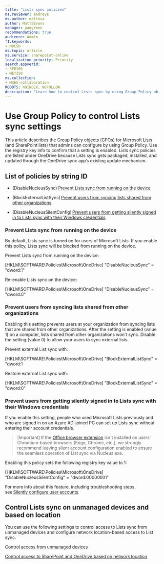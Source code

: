 ```yaml
---
title: "Lists sync policies"
ms.reviewer: andreye
ms.author: matteva
author: MattEEvans
manager: pamgreen
recommendations: true
audience: Admin
f1.keywords:
- NOCSH
ms.topic: article
ms.service: sharepoint-online
localization_priority: Priority
search.appverid:
- SPO160
- MET150
ms.collection:  
- M365-collaboration
ROBOTS: NOINDEX, NOFOLLOW
description: "Learn how to control Lists sync by using Group Policy objects (GPOs)."
---
```

# Use Group Policy to control Lists sync settings

This article describes the Group Policy objects (GPOs) for Microsoft Lists (and SharePoint lists) that admins can configure by using Group Policy. Use the registry key info to confirm that a setting is enabled. Lists sync policies are listed under OneDrive because Lists sync gets packaged, installed, and updated through the OneDrive sync app’s existing update mechanism.

## List of policies by string ID

- (DisableNucleusSync) [Prevent Lists sync from running on the device](lists-sync-policies.md#prevent-lists-sync-from-running-on-the-device)

- (BlockExternalListSync) [Prevent users from syncing lists shared from other organizations](lists-sync-policies.md#prevent-users-from-syncing-lists-shared-from-other-organizations)

- (DisableNucleusSilentConfig) [Prevent users from getting silently signed in to Lists sync with their Windows credentials](lists-sync-policies.md#prevent-users-from-getting-silently-signed-in-to-lists-sync-with-their-windows-credentials)

### Prevent Lists sync from running on the device

By default, Lists sync is turned on for users of Microsoft Lists. If you enable this policy, Lists sync will be blocked from running on the device.

Prevent Lists sync from running on the device:

[HKLM\SOFTWARE\Policies\Microsoft\OneDrive] "DisableNucleusSync" = "dword:1"

Re-enable Lists sync on the device:

[HKLM\SOFTWARE\Policies\Microsoft\OneDrive] "DisableNucleusSync" = "dword:0"

### Prevent users from syncing lists shared from other organizations

Enabling this setting prevents users at your organization from syncing lists that are shared from other organizations. After the setting is enabled (value 1) on a computer, lists shared from other organizations won't sync. Disable the setting (value 0) to allow your users to sync external lists.

Prevent external List sync with:

[HKLM\SOFTWARE\Policies\Microsoft\OneDrive] "BlockExternalListSync" = "dword:1

Restore external List sync with:

[HKLM\SOFTWARE\Policies\Microsoft\OneDrive] "BlockExternalListSync" = "dword:0"

### Prevent users from getting silently signed in to Lists sync with their Windows credentials

If you enable this setting, people who used Microsoft Lists previously and who are signed in on an Azure AD-joined PC can set up Lists sync without entering their account credentials.  

> [Important]
> If the [Office browser extension](https://microsoftedge.microsoft.com/addons/detail/office/gggmmkjegpiggikcnhidnjjhmicpibll?source=sfw) isn't installed on users’ Chromium-based browsers (Edge, Chrome, etc.), we strongly recommend leaving silent account configuration enabled to ensure the seamless operation of List sync via Nucleus.exe.  

Enabling this policy sets the following registry key value to 1:

[HKLM\SOFTWARE\Policies\Microsoft\OneDrive] "DisableNucleusSilentConfig" = "dword:00000001"

For more info about this feature, including troubleshooting steps, see [Silently configure user accounts](/onedrive/use-silent-account-configuration.md).

## Control Lists sync on unmanaged devices and based on location  

You can use the following settings to control access to Lists sync from unmanaged devices and configure network location-based access to List sync.

[Control access from unmanaged devices](control-access-from-unmanaged-devices.md)

[Control access to SharePoint and OneDrive based on network location](control-access-based-on-network-location.md)
